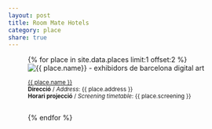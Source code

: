 ```yaml
---
layout: post
title: Room Mate Hotels
category: place
share: true
---
```


<figure class="text-center">
{% for place in site.data.places limit:1 offset:2 %}
	<img src="/public/img/{{ place.logo }}" alt="{{ place.name}} - exhibidors de barcelona digital art" title="{{ place.name }} - exhibidors de barcelona digital art">
	<figcaption>
		<p><small><i class="fa fa-external-link"></i> <a href="{{ place.url }}" title="{{ place.name }}">{{ place.name }}</a><br/>
		<strong>Direcció</strong> / <em>Address</em>: {{ place.address }}<br/>
		<strong>Horari projecció</strong> / <em>Screening timetable</em>: {{ place.screening }}<br/>
		<a href="https://twitter.com/{{ place.twitter }}" title="@{{ place.twitter }}"><i class="fa fa-twitter"></i></a><br/>
		<a href="{{ place.facebook }}" title="{{ place.name }} a Facebook"><i class="fa fa-facebook"></i></a>
		</small></p>
	</figcaption>
{% endfor %}
</figure>